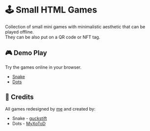 # 🕹️ Small HTML Games
Collection of small mini games with minimalistic aesthetic that can be played offline.
<br>
They can be also put on a QR code or NFT tag.

## 🎮 Demo Play
Try the games online in your browser.
- [Snake](https://curlynoemi.github.io/html_games/snake.html)
- [Dots](https://curlynoemi.github.io/html_games/dots.html)

## 💝 Credits
All games redesigned by [me](https://github.com/curlynoemi) and created by:
<br>
- Snake - [guckstift](https://github.com/guckstift/shortest-js-snake)
- Dots - [MyXoToD](https://codepen.io/MyXoToD/pen/DwQEQN](https://github.com/MyXoToD/reaction-game)https://github.com/MyXoToD/reaction-game)

